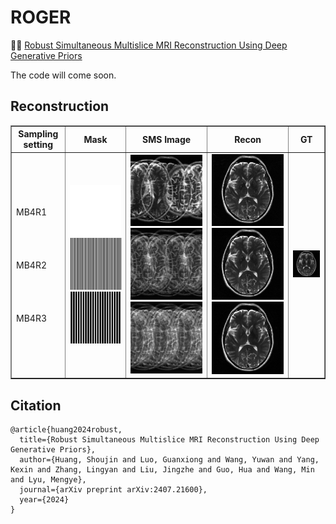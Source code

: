 # ROGER
👏👏 [Robust Simultaneous Multislice MRI Reconstruction Using Deep Generative Priors](https://arxiv.org/abs/2407.21600)

The code will come soon.

## Reconstruction
<table border="1" cellspacing="10" cellpadding="10">
  <tr>
    <th>Sampling setting</th>
    <th>Mask</th>
    <th>SMS Image</th>
    <th>Recon</th>
    <th>GT</th>
  </tr>
  <tr>
    <td>
      MB4R1<br><br><br><br><br>
      MB4R2<br><br><br><br><br>
      MB4R3
    </td>
    <td>
        <img src="misc/mask_MB4R1.png" class="giphy-embed" >
        <img src="misc/mask_MB4R2.png" class="giphy-embed" >
        <img src="misc/mask_MB4R3.png" class="giphy-embed" >
    </td>
    <td>
        <img src="misc/img_MB4R1.png" class="giphy-embed" width="200" alt="SMS Image">
        <img src="misc/img_MB4R2.png" class="giphy-embed" width="200" alt="SMS Image">
        <img src="misc/img_MB4R3.png" class="giphy-embed" width="200" alt="SMS Image">
    </td>
    <td>
        <img src="misc/fastMRI_MB4R1.gif" frameborder="0" class="giphy-embed" allowfullscreen width="200" alt="Recon Image">
        <img src="misc/fastMRI_MB4R2.gif" frameborder="0" class="giphy-embed" allowfullscreen width="200" alt="Recon Image">
        <img src="misc/fastMRI_MB4R3.gif" frameborder="0" class="giphy-embed" allowfullscreen width="200" alt="Recon Image">
    </td>
    <td>
        <img src="misc/gt.gif" frameborder="0" class="giphy-embed" allowfullscreen width="200" alt="GT">
    </td>
  </tr>
</table>


## Citation
```
@article{huang2024robust,
  title={Robust Simultaneous Multislice MRI Reconstruction Using Deep Generative Priors},
  author={Huang, Shoujin and Luo, Guanxiong and Wang, Yuwan and Yang, Kexin and Zhang, Lingyan and Liu, Jingzhe and Guo, Hua and Wang, Min and Lyu, Mengye},
  journal={arXiv preprint arXiv:2407.21600},
  year={2024}
}
```
